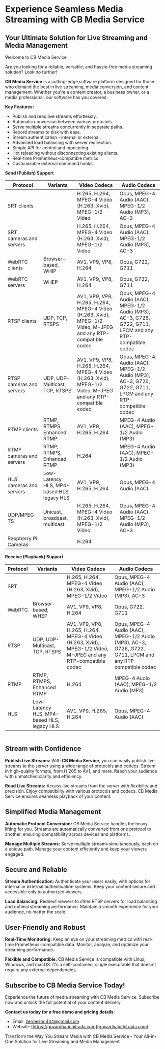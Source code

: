 # Experience Seamless Media Streaming with CB Media Service

## Your Ultimate Solution for Live Streaming and Media Management

Welcome to CB Media Service

Are you looking for a reliable, versatile, and hassle-free media streaming solution? Look no further!

**CB Media Service** is a cutting-edge software platform designed for those who demand the best in live streaming, media conversion, and content management. Whether you're a content creator, a business owner, or a media professional, our software has you covered.

**Key Features:**
- Publish and read live streams effortlessly.
- Automatic conversion between various protocols.
- Serve multiple streams concurrently in separate paths.
- Record streams to disk with ease.
- Stream authentication - internal or external.
- Advanced load balancing with server redirection.
- Simple API for control and monitoring.
- Hot reloading without disconnecting existing clients.
- Real-time Prometheus-compatible metrics.
- Customizable external command hooks.


**Send (Publish) Support**

| Protocol         | Variants                               | Video Codecs                                | Audio Codecs                            |
|------------------|---------------------------------------|--------------------------------------------|----------------------------------------|
| SRT clients      |                                       | H.265, H.264, MPEG-4 Video (H.263, Xvid), MPEG-1/2 Video | Opus, MPEG-4 Audio (AAC), MPEG-1/2 Audio (MP3), AC-3 |
| SRT cameras and servers |                           | H.265, H.264, MPEG-4 Video (H.263, Xvid), MPEG-1/2 Video | Opus, MPEG-4 Audio (AAC), MPEG-1/2 Audio (MP3), AC-3 |
| WebRTC clients   | Browser-based, WHIP                   | AV1, VP9, VP8, H.264                       | Opus, G722, G711                       |
| WebRTC servers   | WHEP                                  | AV1, VP9, VP8, H.264                       | Opus, G722, G711                       |
| RTSP clients     | UDP, TCP, RTSPS                       | AV1, VP9, VP8, H.265, H.264, MPEG-4 Video (H.263, Xvid), MPEG-1/2 Video, M-JPEG and any RTP-compatible codec | Opus, MPEG-4 Audio (AAC), MPEG-1/2 Audio (MP3), AC-3, G726, G722, G711, LPCM and any RTP-compatible codec |
| RTSP cameras and servers | UDP, UDP-Multicast, TCP, RTSPS | AV1, VP9, VP8, H.265, H.264, MPEG-4 Video (H.263, Xvid), MPEG-1/2 Video, M-JPEG and any RTP-compatible codec | Opus, MPEG-4 Audio (AAC), MPEG-1/2 Audio (MP3), AC-3, G726, G722, G711, LPCM and any RTP-compatible codec |
| RTMP clients     | RTMP, RTMPS, Enhanced RTMP            | AV1, VP9, H.265, H.264                    | MPEG-4 Audio (AAC), MPEG-1/2 Audio (MP3) |
| RTMP cameras and servers | RTMP, RTMPS, Enhanced RTMP  | H.264                                    | MPEG-4 Audio (AAC), MPEG-1/2 Audio (MP3) |
| HLS cameras and servers | Low-Latency HLS, MP4-based HLS, legacy HLS | AV1, VP9, H.265, H.264          | Opus, MPEG-4 Audio (AAC)              |
| UDP/MPEG-TS      | Unicast, broadcast, multicast         | H.265, H.264, MPEG-4 Video (H.263, Xvid), MPEG-1/2 Video | Opus, MPEG-4 Audio (AAC), MPEG-1/2 Audio (MP3), AC-3 |
| Raspberry Pi Cameras |                            | H.264                                    |                                        |

**Receive (Playback) Support**

| Protocol         | Variants                               | Video Codecs                                | Audio Codecs                            |
|------------------|---------------------------------------|--------------------------------------------|----------------------------------------|
| SRT              |                                       | H.265, H.264, MPEG-4 Video (H.263, Xvid), MPEG-1/2 Video | Opus, MPEG-4 Audio (AAC), MPEG-1/2 Audio (MP3), AC-3 |
| WebRTC           | Browser-based, WHEP                   | AV1, VP9, VP8, H.264                       | Opus, G722, G711                       |
| RTSP             | UDP, UDP-Multicast, TCP, RTSPS         | AV1, VP9, VP8, H.265, H.264, MPEG-4 Video (H.263, Xvid), MPEG-1/2 Video, M-JPEG and any RTP-compatible codec | Opus, MPEG-4 Audio (AAC), MPEG-1/2 Audio (MP3), AC-3, G726, G722, G711, LPCM and any RTP-compatible codec |
| RTMP             | RTMP, RTMPS, Enhanced RTMP            | H.264                                    | MPEG-4 Audio (AAC), MPEG-1/2 Audio (MP3) |
| HLS              | Low-Latency HLS, MP4-based HLS, legacy HLS | AV1, VP9, H.265, H.264          | Opus, MPEG-4 Audio (AAC)              |
```
```

## Stream with Confidence

**Publish Live Streams:**
With **CB Media Service**, you can easily publish live streams to the server using a wide range of protocols and codecs. Stream in high-quality formats, from H.265 to AV1, and more. Reach your audience with unmatched clarity and efficiency.

**Read Live Streams:**
Access live streams from the server with flexibility and precision. Enjoy compatibility with various protocols and codecs. CB Media Service ensures seamless playback of your content.

## Simplified Media Management

**Automatic Protocol Conversion:**
CB Media Service handles the heavy lifting for you. Streams are automatically converted from one protocol to another, ensuring compatibility across devices and platforms.

**Manage Multiple Streams:**
Serve multiple streams simultaneously, each on a unique path. Manage your content efficiently and keep your viewers engaged.

## Secure and Reliable

**Stream Authentication:**
Authenticate your users easily, with options for internal or external authentication systems. Keep your content secure and accessible only to authorized viewers.

**Load Balancing:**
Redirect viewers to other RTSP servers for load balancing and optimal streaming performance. Maintain a smooth experience for your audience, no matter the scale.

## User-Friendly and Robust

**Real-Time Monitoring:**
Keep an eye on your streaming metrics with real-time Prometheus-compatible data. Monitor, analyze, and optimize your streaming performance.

**Flexible and Compatible:**
CB Media Service is compatible with Linux, Windows, and macOS. It's a self-contained, single executable that doesn't require any external dependencies.

## Subscribe to CB Media Service Today!

Experience the future of media streaming with CB Media Service. Subscribe now and unlock the full potential of your content delivery.

**Contact us today for a free demo and pricing details:**

- Email: zeroerror.444@gmail.com
- Website: [https://govardhanchitrada.com](govardhanchitrada.com)



Transform the Way You Stream Media with CB Media Service - Your All-in-One Solution for Live Streaming and Media Management
